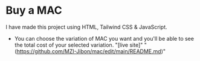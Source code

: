 # Buy a MAC
I have made this project using HTML, Tailwind CSS & JavaScript.
* You can choose the variation of MAC you want and you'll be able to see the total cost of your selected variation.
"[live site]" "(https://github.com/MZI-Jibon/mac/edit/main/README.md)"
